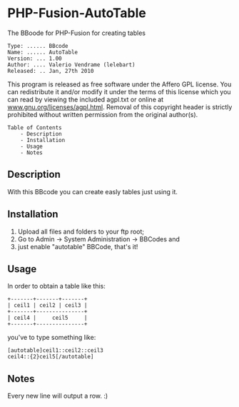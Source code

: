 PHP-Fusion-AutoTable
====================

The BBoode for PHP-Fusion for creating tables


    Type: ...... BBcode
    Name: ...... AutoTable
    Version: ... 1.00
    Author: .... Valerio Vendrame (lelebart)
    Released: .. Jan, 27th 2010


This program is released as free software under the Affero GPL license. You can redistribute it and/or modify it under the terms of this license which you can read by viewing the included agpl.txt or online at www.gnu.org/licenses/agpl.html. Removal of this copyright header is strictly prohibited without written permission from the original author(s).
	
	Table of Contents
		- Description
		- Installation
		- Usage
		- Notes


Description
-----------

With this BBcode you can create easly tables just using it.


Installation
------------

1. Upload all files and folders to your ftp root;
2. Go to Admin -> System Administration -> BBCodes and 
3. just enable "autotable" BBCode, that's it!


Usage
-----

In order to obtain a table like this:

	+-------+-------+-------+
	| ceil1 | ceil2 | ceil3 |
	+-------+---------------+
	| ceil4 |     ceil5     |
	+-------+---------------+

you've to type something like:

    [autotable]ceil1::ceil2::ceil3
    ceil4::{2}ceil5[/autotable]


Notes
-----

Every new line will output a row. :)
